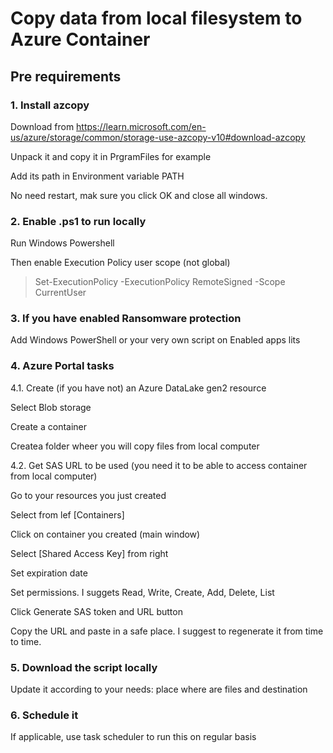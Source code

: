 # Copy data from local filesystem to Azure Container

## Pre requirements

### 1. Install azcopy

Download from https://learn.microsoft.com/en-us/azure/storage/common/storage-use-azcopy-v10#download-azcopy

Unpack it and copy it in PrgramFiles for example

Add its path in Environment variable PATH

No need restart, mak sure you click OK and close all windows.

### 2. Enable .ps1 to run locally

Run Windows Powershell

Then enable Execution Policy user scope (not global)

>Set-ExecutionPolicy -ExecutionPolicy RemoteSigned -Scope CurrentUser

### 3. If you have enabled Ransomware protection

Add Windows PowerShell or your very own script on Enabled apps lits

### 4. Azure Portal tasks

4.1. Create (if you have not) an Azure DataLake gen2 resource

Select Blob storage

Create a container

Createa folder wheer you will copy files from local computer

4.2. Get SAS URL to be used (you need it to be able to access container from local computer) 

Go to your resources you just created

Select from lef [Containers]

Click  on container you created (main window)

Select [Shared Access Key] from right

Set expiration date

Set permissions. I suggets  Read, Write, Create, Add, Delete, List 

Click Generate SAS token and URL button

Copy the URL and paste in a safe place. I suggest to regenerate it from time to time.

### 5. Download the script locally

Update it according to your needs: place where are files and destination

### 6. Schedule it 

If applicable, use task scheduler to run this on regular basis